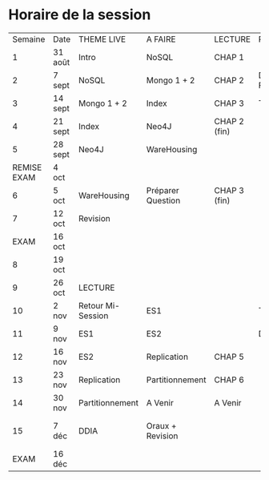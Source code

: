 # Horaire de la session

|   |   |   |   |   |   |   |
|---|---|---|---|---|---|---|
| Semaine	| Date	| THEME  LIVE	| A FAIRE	| LECTURE	| PRÉSENTATION	| REMISE |
 1 |	31 août 	| Intro		|NoSQL	|	CHAP 1			|
 2 |	7 sept	|	NoSQL	|	Mongo 1 + 2		|CHAP 2		|D1 + FORMATIVE	
 3 |	14 sept		|	Mongo 1 + 2	|	Index		|CHAP 3	|	TP1	|	FIN ÉQUIPE
 4 |	21 sept		|	Index	|	Neo4J		|CHAP 2 (fin)		|	|	D1
 5 |	28 sept		|	Neo4J		|WareHousing		|	|	|		TP1
 REMISE EXAM	| 4 oct	|					
 6 |	5 oct	|	WareHousing |	Préparer Question	| CHAP 3 (fin)	||	FORMATIVE
 7 |	12 oct	|	Revision				
 EXAM | 	16 oct			|			
 8 | 	19 oct		|				
 9 | 	26 oct 		|LECTURE			
 10 |	2 nov	| Retour Mi-Session	 |	ES1	| 	| TP 3 | 
 11 |	9 nov	| ES1	 |	ES2	| 	| Devoir 3 | 
 12 |	16 nov	| ES2	 |	Replication	| CHAP 5	|  | 
 13 |	23 nov	| Replication	 |	Partitionnement	| CHAP 6	|  | D3
 14 |	30 nov 	| Partitionnement	 |	A Venir	| A Venir |  | 
 15 |	7 déc	| DDIA |	Oraux + Revision | |  | TP 3 (4035) / Oral (7035)
 EXAM  |	16 déc	| |                   | |  | TP 3 (7035)